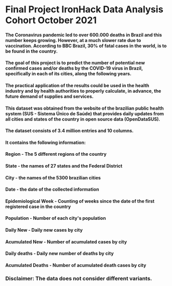 # Final Project IronHack Data Analysis Cohort October 2021

#### The Coronavirus pandemic led to over 600.000 deaths in Brazil and this number keeps growing. However,  at a much slower rate due to vaccination. According to BBC Brazil, 30% of fatal cases in the world, is to be found in the country.


#### The goal of this project is to predict the number of potential new confirmed cases and/or deaths by the COVID-19 virus in Brazil, specifically in each of its cities, along the following years.


#### The practical application of the results could be used in the health industry and by health authorities to properly calculate, in advance,  the future demand of supplies and services. 

#### This dataset was obtained from the website of the brazilian public health system (SUS - Sistema Único de Saúde) that provides daily updates from all cities and states of the country in open source data (OpenDataSUS). 


#### The dataset consists of  3.4 million entries and 10 columns.
#### It contains the following information:

#### Region - The 5 different regions of the country
#### State - the names of 27 states and the Federal District
#### City - the names of the 5300 brazilian cities
#### Date - the date of the collected information
#### Epidemiological Week - Counting of weeks since the date of the first registered case in the country
#### Population - Number of each city's population
#### Daily New - Daily new cases by city
#### Acumulated New - Number of acumulated cases by city
#### Daily deaths - Daily new number of deaths by city
#### Acumulated Deaths - Number of acumulated death cases  by city

### Disclaimer: The data does not consider different variants.
